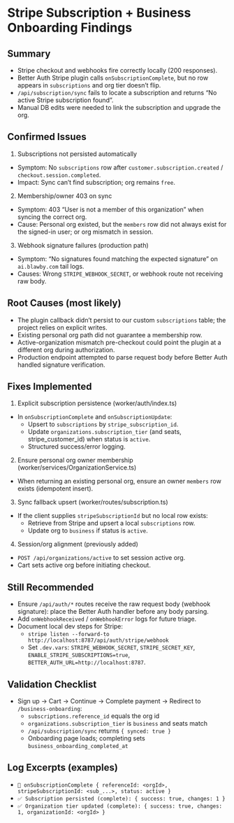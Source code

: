 # Stripe Subscription + Business Onboarding Findings

## Summary

- Stripe checkout and webhooks fire correctly locally (200 responses).
- Better Auth Stripe plugin calls `onSubscriptionComplete`, but no row appears in `subscriptions` and org tier doesn’t flip.
- `/api/subscription/sync` fails to locate a subscription and returns “No active Stripe subscription found”.
- Manual DB edits were needed to link the subscription and upgrade the org.

## Confirmed Issues

1) Subscriptions not persisted automatically
- Symptom: No `subscriptions` row after `customer.subscription.created` / `checkout.session.completed`.
- Impact: Sync can’t find subscription; org remains `free`.

2) Membership/owner 403 on sync
- Symptom: 403 “User is not a member of this organization” when syncing the correct org.
- Cause: Personal org existed, but the `members` row did not always exist for the signed-in user; or org mismatch in session.

3) Webhook signature failures (production path)
- Symptom: “No signatures found matching the expected signature” on `ai.blawby.com` tail logs.
- Causes: Wrong `STRIPE_WEBHOOK_SECRET`, or webhook route not receiving raw body.

## Root Causes (most likely)

- The plugin callback didn’t persist to our custom `subscriptions` table; the project relies on explicit writes.
- Existing personal org path did not guarantee a membership row.
- Active-organization mismatch pre-checkout could point the plugin at a different org during authorization.
- Production endpoint attempted to parse request body before Better Auth handled signature verification.

## Fixes Implemented

1) Explicit subscription persistence (worker/auth/index.ts)
- In `onSubscriptionComplete` and `onSubscriptionUpdate`:
  - Upsert to `subscriptions` by `stripe_subscription_id`.
  - Update `organizations.subscription_tier` (and seats, stripe_customer_id) when status is `active`.
  - Structured success/error logging.

2) Ensure personal org owner membership (worker/services/OrganizationService.ts)
- When returning an existing personal org, ensure an owner `members` row exists (idempotent insert).

3) Sync fallback upsert (worker/routes/subscription.ts)
- If the client supplies `stripeSubscriptionId` but no local row exists:
  - Retrieve from Stripe and upsert a local `subscriptions` row.
  - Update org to `business` if status is `active`.

4) Session/org alignment (previously added)
- `POST /api/organizations/active` to set session active org.
- Cart sets active org before initiating checkout.

## Still Recommended

- Ensure `/api/auth/*` routes receive the raw request body (webhook signature): place the Better Auth handler before any body parsing.
- Add `onWebhookReceived` / `onWebhookError` logs for future triage.
- Document local dev steps for Stripe:
  - `stripe listen --forward-to http://localhost:8787/api/auth/stripe/webhook`
  - Set `.dev.vars`: `STRIPE_WEBHOOK_SECRET`, `STRIPE_SECRET_KEY`, `ENABLE_STRIPE_SUBSCRIPTIONS=true`, `BETTER_AUTH_URL=http://localhost:8787`.

## Validation Checklist

- Sign up → Cart → Continue → Complete payment → Redirect to `/business-onboarding`:
  - `subscriptions.reference_id` equals the org id
  - `organizations.subscription_tier` is `business` and seats match
  - `/api/subscription/sync` returns `{ synced: true }`
  - Onboarding page loads; completing sets `business_onboarding_completed_at`

## Log Excerpts (examples)

- `🔔 onSubscriptionComplete { referenceId: <orgId>, stripeSubscriptionId: <sub_...>, status: active }`
- `✅ Subscription persisted (complete): { success: true, changes: 1 }`
- `✅ Organization tier updated (complete): { success: true, changes: 1, organizationId: <orgId> }`


